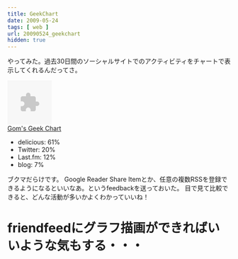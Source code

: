 ```yaml
---
title: GeekChart
date: 2009-05-24
tags: [ web ]
url: 20090524_geekchart
hidden: true
---
```

やってみた。過去30日間のソーシャルサイトでのアクティビティをチャートで表示してくれるんだってさ。

<object width="100" height="100"><param name="movie" value="http://www.geekchart.com/img/geekchart.swf?username=gom"></param><param name="wmode" value="transparent"></param><embed src="http://www.geekchart.com/img/geekchart.swf?username=gom" wmode="transparent" type="application/x-shockwave-flash" allowscriptaccess="always" width="100" height="100"></embed></object><br /><a href="http://www.geekchart.com/user/gom">Gom's Geek Chart</a>

<ul>
	<li>delicious: 61%</li>
	<li>Twitter: 20%</li>
	<li>Last.fm: 12%</li>
	<li>blog: 7%</li>
</ul>

ブクマだらけです。
Google Reader Share Itemとか、任意の複数RSSを登録できるようになるといいなあ。というfeedbackを送っておいた。
目で見て比較できると、どんな活動が多いかよくわかっていいね！

# friendfeedにグラフ描画ができればいいような気もする・・・
